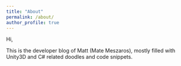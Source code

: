 ```yaml
---
title: "About"
permalink: /about/
author_profile: true
---
```


Hi, 
 
This is the developer blog of Matt (Mate Meszaros), mostly filled with Unity3D and C# related doodles and code snippets.